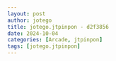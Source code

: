 ```yaml
---
layout: post
author: jotego
title: jotego.jtpinpon - d2f3856
date: 2024-10-04
categories: [Arcade, jtpinpon]
tags: [jotego.jtpinpon]
---
```


